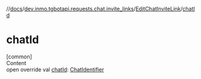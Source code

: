 //[docs](../../../index.md)/[dev.inmo.tgbotapi.requests.chat.invite_links](../index.md)/[EditChatInviteLink](index.md)/[chatId](chat-id.md)



# chatId  
[common]  
Content  
open override val [chatId](chat-id.md): [ChatIdentifier](../../dev.inmo.tgbotapi.types/-chat-identifier/index.md)  



